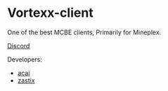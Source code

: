 # Vortexx-client
One of the best MCBE clients, Primarily for Mineplex.

[Discord](https://discord.gg/M9Q6VYvGgz)

Developers:
- [acai](https://github.com/l2vy7/)
- [zastix](https://github.com/notzastix/)
